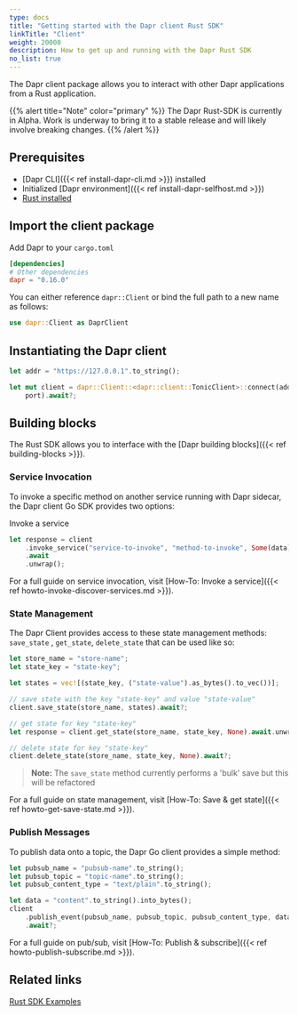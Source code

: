 ```yaml
---
type: docs
title: "Getting started with the Dapr client Rust SDK"
linkTitle: "Client"
weight: 20000
description: How to get up and running with the Dapr Rust SDK
no_list: true
---
```


The Dapr client package allows you to interact with other Dapr applications from
a Rust application.

{{% alert title="Note" color="primary" %}}
The Dapr Rust-SDK is currently in Alpha. Work is underway to bring it to a
stable release and will likely involve breaking changes.
{{% /alert %}}

## Prerequisites

- [Dapr CLI]({{< ref install-dapr-cli.md >}}) installed
- Initialized [Dapr environment]({{< ref install-dapr-selfhost.md >}})
- [Rust installed](https://www.rust-lang.org/tools/install)

## Import the client package

Add Dapr to your `cargo.toml`

```toml
[dependencies]
# Other dependencies
dapr = "0.16.0"
```

You can either reference `dapr::Client` or bind the full path to a new name as follows:

```rust
use dapr::Client as DaprClient
```

## Instantiating the Dapr client

```rust
let addr = "https://127.0.0.1".to_string();

let mut client = dapr::Client::<dapr::client::TonicClient>::connect(addr,
    port).await?;
```

## Building blocks

The Rust SDK allows you to interface with the
[Dapr building blocks]({{< ref building-blocks >}}).

### Service Invocation

To invoke a specific method on another service running with Dapr sidecar, the
Dapr client Go SDK provides two options:

Invoke a service

```rust
let response = client
    .invoke_service("service-to-invoke", "method-to-invoke", Some(data))
    .await
    .unwrap();
```

For a full guide on service invocation, visit
[How-To: Invoke a service]({{< ref howto-invoke-discover-services.md >}}).

### State Management

The Dapr Client provides access to these state management methods:  `save_state`
, `get_state`, `delete_state` that can be used like so:

```rust
let store_name = "store-name";
let state_key = "state-key";

let states = vec![(state_key, ("state-value").as_bytes().to_vec())];

// save state with the key "state-key" and value "state-value"
client.save_state(store_name, states).await?;

// get state for key "state-key"
let response = client.get_state(store_name, state_key, None).await.unwrap();

// delete state for key "state-key"
client.delete_state(store_name, state_key, None).await?;
```

> **Note:** The `save_state` method currently performs a 'bulk' save but this
will be refactored

For a full guide on state management, visit
[How-To: Save & get state]({{< ref howto-get-save-state.md >}}).

### Publish Messages

To publish data onto a topic, the Dapr Go client provides a simple method:

```rust
let pubsub_name = "pubsub-name".to_string();
let pubsub_topic = "topic-name".to_string();
let pubsub_content_type = "text/plain".to_string();

let data = "content".to_string().into_bytes();
client
    .publish_event(pubsub_name, pubsub_topic, pubsub_content_type, data, None)
    .await?;
```

For a full guide on pub/sub, visit
[How-To: Publish & subscribe]({{< ref howto-publish-subscribe.md >}}).

## Related links

[Rust SDK Examples](https://github.com/dapr/rust-sdk/tree/master/examples)
